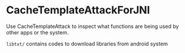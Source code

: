 # CacheTemplateAttackForJNI



Use CacheTemplateAttack to inspect what functions are being used by other apps or the system.

`libtxt/` contains codes to download libraries from android system
